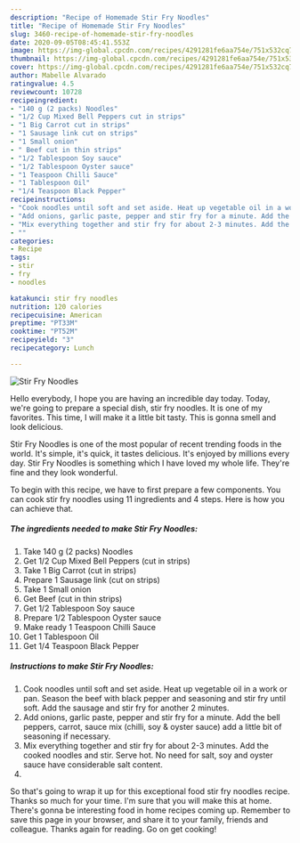 ```yaml
---
description: "Recipe of Homemade Stir Fry Noodles"
title: "Recipe of Homemade Stir Fry Noodles"
slug: 3460-recipe-of-homemade-stir-fry-noodles
date: 2020-09-05T08:45:41.553Z
image: https://img-global.cpcdn.com/recipes/4291281fe6aa754e/751x532cq70/stir-fry-noodles-recipe-main-photo.jpg
thumbnail: https://img-global.cpcdn.com/recipes/4291281fe6aa754e/751x532cq70/stir-fry-noodles-recipe-main-photo.jpg
cover: https://img-global.cpcdn.com/recipes/4291281fe6aa754e/751x532cq70/stir-fry-noodles-recipe-main-photo.jpg
author: Mabelle Alvarado
ratingvalue: 4.5
reviewcount: 10728
recipeingredient:
- "140 g (2 packs) Noodles"
- "1/2 Cup Mixed Bell Peppers cut in strips"
- "1 Big Carrot cut in strips"
- "1 Sausage link cut on strips"
- "1 Small onion"
- " Beef cut in thin strips"
- "1/2 Tablespoon Soy sauce"
- "1/2 Tablespoon Oyster sauce"
- "1 Teaspoon Chilli Sauce"
- "1 Tablespoon Oil"
- "1/4 Teaspoon Black Pepper"
recipeinstructions:
- "Cook noodles until soft and set aside. Heat up vegetable oil in a work or pan. Season the beef with black pepper and seasoning and stir fry until soft. Add the sausage and stir fry for another 2 minutes."
- "Add onions, garlic paste, pepper and stir fry for a minute. Add the bell peppers, carrot, sauce mix (chilli, soy &amp; oyster sauce) add a little bit of seasoning if necessary."
- "Mix everything together and stir fry for about 2-3 minutes. Add the cooked noodles and stir. Serve hot. No need for salt, soy and oyster sauce have considerable salt content."
- ""
categories:
- Recipe
tags:
- stir
- fry
- noodles

katakunci: stir fry noodles 
nutrition: 120 calories
recipecuisine: American
preptime: "PT33M"
cooktime: "PT52M"
recipeyield: "3"
recipecategory: Lunch

---
```



![Stir Fry Noodles](https://img-global.cpcdn.com/recipes/4291281fe6aa754e/751x532cq70/stir-fry-noodles-recipe-main-photo.jpg)

Hello everybody, I hope you are having an incredible day today. Today, we're going to prepare a special dish, stir fry noodles. It is one of my favorites. This time, I will make it a little bit tasty. This is gonna smell and look delicious.



Stir Fry Noodles is one of the most popular of recent trending foods in the world. It's simple, it's quick, it tastes delicious. It's enjoyed by millions every day. Stir Fry Noodles is something which I have loved my whole life. They're fine and they look wonderful.


To begin with this recipe, we have to first prepare a few components. You can cook stir fry noodles using 11 ingredients and 4 steps. Here is how you can achieve that.

<!--inarticleads1-->

##### The ingredients needed to make Stir Fry Noodles:

1. Take 140 g (2 packs) Noodles
1. Get 1/2 Cup Mixed Bell Peppers (cut in strips)
1. Take 1 Big Carrot (cut in strips)
1. Prepare 1 Sausage link (cut on strips)
1. Take 1 Small onion
1. Get  Beef (cut in thin strips)
1. Get 1/2 Tablespoon Soy sauce
1. Prepare 1/2 Tablespoon Oyster sauce
1. Make ready 1 Teaspoon Chilli Sauce
1. Get 1 Tablespoon Oil
1. Get 1/4 Teaspoon Black Pepper




<!--inarticleads2-->

##### Instructions to make Stir Fry Noodles:

1. Cook noodles until soft and set aside. Heat up vegetable oil in a work or pan. Season the beef with black pepper and seasoning and stir fry until soft. Add the sausage and stir fry for another 2 minutes.
1. Add onions, garlic paste, pepper and stir fry for a minute. Add the bell peppers, carrot, sauce mix (chilli, soy &amp; oyster sauce) add a little bit of seasoning if necessary.
1. Mix everything together and stir fry for about 2-3 minutes. Add the cooked noodles and stir. Serve hot. No need for salt, soy and oyster sauce have considerable salt content.
1. 




So that's going to wrap it up for this exceptional food stir fry noodles recipe. Thanks so much for your time. I'm sure that you will make this at home. There's gonna be interesting food in home recipes coming up. Remember to save this page in your browser, and share it to your family, friends and colleague. Thanks again for reading. Go on get cooking!
